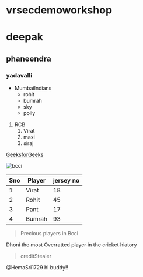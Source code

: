 # vrsecdemoworkshop
# deepak
## phaneendra
### yadavalli
* MumbaiIndians
  * rohit
  * bumrah
  * sky
  * polly
 
1. RCB
    1. Virat
    2. maxi
    3. siraj
  


[GeeksforGeeks](https://www.geeksforgeeks.org/)

![bcci](https://assets.thehansindia.com/h-upload/2021/02/26/1033872-bcci.webp)

Sno|Player|jersey no
----|----|----
1|Virat|18
2|Rohit|45
3|Pant|17
4|Bumrah|93
 >Precious players in Bcci

~~Dhoni the most Overratted player in the cricket hiatory~~
>creditStealer

@HemaSri1729 hi buddy!!
